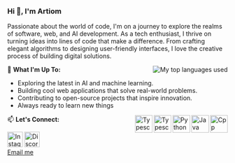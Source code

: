 ### Hi 👋, I'm Artiom
Passionate about the world of code, I'm on a journey to explore the realms of software, web, and AI development. As a tech enthusiast, I thrive on turning ideas into lines of code that make a difference. From crafting elegant algorithms to designing user-friendly interfaces, I love the creative process of building digital solutions.

<img align="right" alt="My top languages used" src="https://github-readme-stats.vercel.app/api/top-langs/?username=JustArtiom&theme=github_dark&show_icons=true&layout=compact" />

🌟 **What I'm Up To:**
- Exploring the latest in AI and machine learning.
- Building cool web applications that solve real-world problems.
- Contributing to open-source projects that inspire innovation.
- Always ready to learn new things

<img align="right" alt="Cpp" width="40px" src="https://skillicons.dev/icons?i=cpp" />
<img align="right" alt="Java" width="40px" src="https://skillicons.dev/icons?i=java" />
<img align="right" alt="Python" width="40px" src="https://skillicons.dev/icons?i=py" />
<img align="right" alt="Typescript" width="40px" src="https://skillicons.dev/icons?i=ts" />
<img align="right" alt="Typescript" width="40px" src="https://skillicons.dev/icons?i=js" />

📫 **Let's Connect:**

[<img alt="Instagram" width="35px" src="https://skillicons.dev/icons?i=instagram" />](https://instagram.com/im_artiom)
[<img alt="Discord" width="35px" src="https://skillicons.dev/icons?i=discord" />](https://discord.com/users/526191240962768910)  
[Email me](mailto:artiomsiatat@gmail.com)
